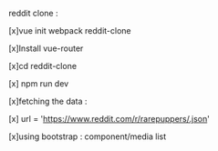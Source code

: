 reddit clone :


[x]vue init webpack reddit-clone

[x]Install vue-router

[x]cd reddit-clone

[x] npm run dev

[x]fetching the data :

[x] url = 'https://www.reddit.com/r/rarepuppers/.json'

[x]using bootstrap : component/media list


